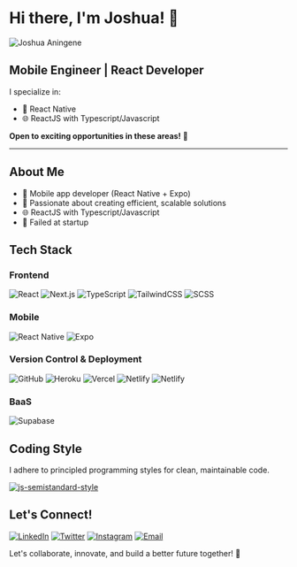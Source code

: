 # Hi there, I'm Joshua! 👋

<p align="left">
  <img src="https://komarev.com/ghpvc/?username=TryCatchBot&label=Profile%20views&color=0e75b6&style=flat" alt="Joshua Aningene" />
</p>

## Mobile Engineer | React Developer

I specialize in:
- 📱 React Native
- 🌐 ReactJS with Typescript/Javascript


**Open to exciting opportunities in these areas!** 📢

---

## About Me
- 📱 Mobile app developer (React Native + Expo)
- 🚀 Passionate about creating efficient, scalable solutions
- 🌐 ReactJS with Typescript/Javascript
- 🌱 Failed at startup 


## Tech Stack

### Frontend
![React](https://img.shields.io/badge/-React-61DAFB?style=flat-square&logo=react&logoColor=black)
![Next.js](https://img.shields.io/badge/-Next.js-000000?style=flat-square&logo=next.js&logoColor=white)
![TypeScript](https://img.shields.io/badge/-TypeScript-3178C6?style=flat-square&logo=typescript&logoColor=white)
![TailwindCSS](https://img.shields.io/badge/-TailwindCSS-38B2AC?style=flat-square&logo=tailwind-css&logoColor=white)
![SCSS](https://img.shields.io/badge/-SCSS-CC6699?style=flat-square&logo=sass&logoColor=white)



### Mobile
![React Native](https://img.shields.io/badge/-React_Native-61DAFB?style=flat-square&logo=react&logoColor=black)
![Expo](https://img.shields.io/badge/-Expo-000020?style=flat-square&logo=expo&logoColor=white)



### Version Control & Deployment
![GitHub](https://img.shields.io/badge/-GitHub-181717?style=flat-square&logo=github)
![Heroku](https://img.shields.io/badge/-Heroku-430098?style=flat-square&logo=heroku)
![Vercel](https://img.shields.io/badge/-Vercel-000000?style=flat-square&logo=vercel)
![Netlify](https://img.shields.io/badge/-Netlify-00C7B7?style=flat-square&logo=netlify&logoColor=white)
![Netlify](https://img.shields.io/badge/-Onrender-00C7B7?style=flat-square&logo=onrender&logoColor=white)


### BaaS
![Supabase](https://img.shields.io/badge/-Supabase-3ECF8E?style=flat-square&logo=supabase&logoColor=white)



## Coding Style
I adhere to principled programming styles for clean, maintainable code.

[![js-semistandard-style](https://raw.githubusercontent.com/standard/semistandard/master/badge.svg)](https://github.com/standard/semistandard)



## Let's Connect!
[![LinkedIn](https://img.shields.io/badge/-Joshua_Aningene-0077B5?style=flat-square&logo=Linkedin&logoColor=white)](https://www.linkedin.com/in/trycatchbot)
[![Twitter](https://img.shields.io/badge/-@trycatchbot-1DA1F2?style=flat-square&logo=Twitter&logoColor=white)](https://twitter.com/trycatchbot)
[![Instagram](https://img.shields.io/badge/-@trycatchbot-E4405F?style=flat-square&logo=Instagram&logoColor=white)](https://instagram.com/trycatchbot)
[![Email](https://img.shields.io/badge/-trycatchbot@gmail.com-D14836?style=flat-square&logo=Gmail&logoColor=white)](mailto:trycatchbot@gmail.com)

Let's collaborate, innovate, and build a better future together! 🚀
